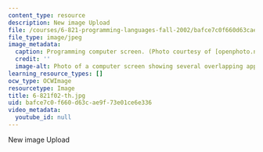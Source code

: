 ```yaml
---
content_type: resource
description: New image Upload
file: /courses/6-821-programming-languages-fall-2002/bafce7c0f660d63cae9f73e01ce6e336_6-821f02-th.jpg
file_type: image/jpeg
image_metadata:
  caption: Programming computer screen. (Photo courtesy of [openphoto.net](http://openphoto.net/).)
  credit: ''
  image-alt: Photo of a computer screen showing several overlapping applications.
learning_resource_types: []
ocw_type: OCWImage
resourcetype: Image
title: 6-821f02-th.jpg
uid: bafce7c0-f660-d63c-ae9f-73e01ce6e336
video_metadata:
  youtube_id: null
---
```

New image Upload

